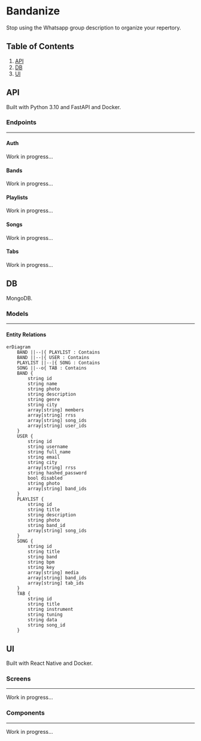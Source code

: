 # Bandanize
Stop using the Whatsapp group description to organize your repertory.


## Table of Contents

1. [API](#API)
2. [DB](#DB)
3. [UI](#UI)


## API
Built with Python 3.10 and FastAPI and Docker.


### Endpoints
---
#### Auth
Work in progress...


#### Bands
Work in progress...


#### Playlists
Work in progress...


#### Songs
Work in progress...


#### Tabs
Work in progress...


## DB
MongoDB.


### Models
---
#### Entity Relations
```mermaid
erDiagram
    BAND ||--|{ PLAYLIST : Contains
    BAND ||--|{ USER : Contains
    PLAYLIST ||--|{ SONG : Contains
    SONG ||--o{ TAB : Contains
    BAND {
	    string id
	    string name
	    string photo
	    string description
	    string genre
	    string city
		array[string] members
	    array[string] rrss
	    array[string] song_ids
	    array[string] user_ids
    }
    USER {
	    string id
	    string username
	    string full_name
	    string email
		string city
		array[string] rrss
	    string hashed_password
	    bool disabled
	    string photo
	    array[string] band_ids
    }
    PLAYLIST {
	    string id
	    string title
	    string description
	    string photo
	    string band_id
	    array[string] song_ids
    }
    SONG {
	    string id
	    string title
	    string band
	    string bpm
	    string key
	    array[string] media
 	    array[string] band_ids
	    array[string] tab_ids
    }
    TAB {
	    string id
	    string title
	    string instrument
	    string tuning
	    string data
	    string song_id
    }
```


## UI
Built with React Native and Docker.


### Screens
---
Work in progress...


### Components
---
Work in progress...

